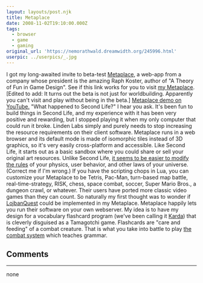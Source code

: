 ```yaml
---
layout: layouts/post.njk
title: Metaplace
date: 2008-11-02T19:10:00.000Z
tags: 
  - browser
  - game
  - gaming
original_url: 'https://nemorathwald.dreamwidth.org/245996.html'
userpic: ../userpics/_.jpg
---
```

I got my long-awaited invite to beta-test [Metaplace](http://www.metaplace.com/), a web-app from a company whose president is the amazing Raph Koster, author of "A Theory of Fun in Game Design". See if this link works for you to visit [my Metaplace](http://alpha.metaplace.com/epkats_World/play). \[Edited to add: It turns out the beta is not just for worldbuilding. Apparently you can't visit and play without being in the beta.\] [Metaplace demo on YouTube.](http://www.youtube.com/watch?v=tZiB_JcRH_s) "What happened to Second Life?" I hear you ask. It's been fun to build things in Second Life, and my experience with it has been very positive and rewarding, but I stopped playing it when my only computer that could run it broke. Linden Labs simply and purely needs to stop increasing the resource requirements on their client software. Metaplace runs in a web browser and its default mode is made of isomorphic tiles instead of 3D graphics, so it's very easily cross-platform and accessible. Like Second Life, it starts out as a basic sandbox where you could share or sell your original art resources. Unlike Second Life, [it seems to be easier to modify the rules](https://www.metaplace.com/blog/11.html) of your physics, user behavior, and other laws of your universe. (Correct me if I'm wrong.) If you have the scripting chops in Lua, you can customize your Metaplace to be Tetris, Pac-Man, turn-based map battle, real-time-strategy, RISK, chess, space combat, soccer, Super Mario Bros., a dungeon crawl, or whatever. Their users have ported more classic video games than they can count. So naturally my first thought was to wonder if [LojbanQuest](http://docs.google.com/View?docID=dg5wbmjw_12fjmvcm&revision=_latest) could be implemented in my Metaplace. Metaplace happily lets you run their software on your own webserver. My idea is to have my design for a vocabulary flashcard program (we've been calling it [Karda](http://lojban.org/tiki/tiki-index.php?page=Karda)) that is cleverly disguised as a Tamagotchi game. Flashcards are "care and feeding" of a combat creature. That is what you take into battle to play [the combat system](http://docs.google.com/View?docid=dg5wbmjw_12fjmvcm#The%20Combat%20System) which teaches grammar.

## Comments

---

none
